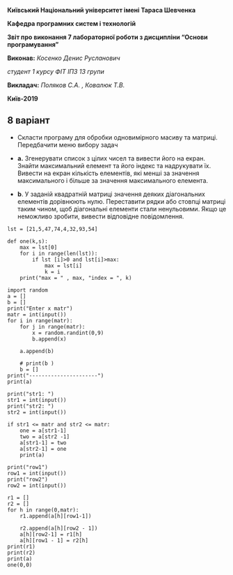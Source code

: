 **Київський Національний  університет імені Тараса Шевченка**

**Кафедра програмних систем і технологій**

**Звіт про виконання 7 лабораторної роботи  з дисципліни
“Основи програмування”**

**Виконав:** *Косенко Денис Русланович*

*студент 1 курсу ФІТ ІПЗ 13 групи*

**Викладач:**  *Поляков С.А. , Ковалюк Т.В.*

**Київ-2019**

## 8 варіант

- Скласти програму для обробки одновимірного масиву та матриці. 
Передбачити меню вибору задач 

- **a.**	Згенерувати список з цілих чисел та вивести його на екран. Знайти максимальний елемент та його індекс та надрукувати їх. Вивести на екран кількість елементів, які менші за значення максимального і більше за значення максимального елемента.

- **b**.	У заданій квадратній матриці значення деяких діагональних елементів дорівнюють нулю. Переставити рядки або стовпці матриці таким чином, щоб діагональні елементи стали ненульовими. Якщо це неможливо зробити, вивести відповідне повідомлення.


```
lst = [21,5,47,74,4,32,93,54]

def one(k,s):
    max = lst[0]
    for i in range(len(lst)):
        if lst [i]>0 and lst[i]>max:
            max = lst[i]
            k = i
    print("max = " , max, "index = ", k)

import random
a = []
b = []
print("Enter x matr")
matr = int(input())
for i in range(matr):
    for j in range(matr):
        x = random.randint(0,9)
        b.append(x)

    a.append(b)

    # print(b )
    b = []
print("----------------------")
print(a)

print("str1: ")
str1 = int(input())
print("str2: ")
str2 = int(input())

if str1 <= matr and str2 <= matr:
    one = a[str1-1]
    two = a[str2 -1]
    a[str1-1] = two
    a[str2-1] = one
    print(a)

print("row1")
row1 = int(input())
print("row2")
row2 = int(input())

r1 = []
r2 = []
for h in range(0,matr):
    r1.append(a[h][row1-1])

    r2.append(a[h][row2 - 1])
    a[h][row2-1] = r1[h]
    a[h][row1 - 1] = r2[h]
print(r1)
print(r2)
print(a)
one(0,0)

